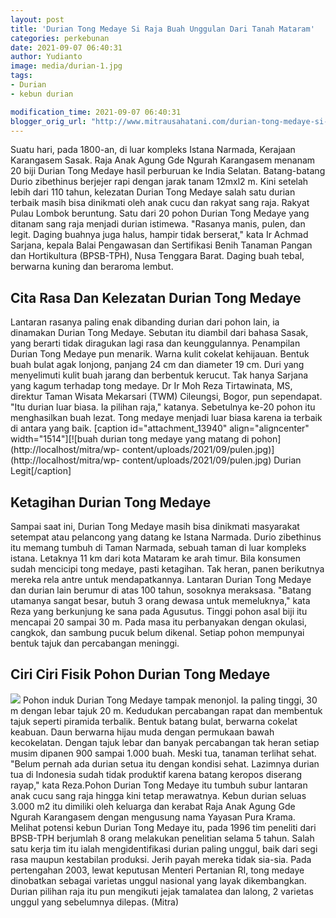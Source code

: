 ```yaml
---
layout: post
title: 'Durian Tong Medaye Si Raja Buah Unggulan Dari Tanah Mataram'
categories: perkebunan
date: 2021-09-07 06:40:31
author: Yudianto
image: media/durian-1.jpg
tags:
- Durian
- kebun durian

modification_time: 2021-09-07 06:40:31
blogger_orig_url: "http://www.mitrausahatani.com/durian-tong-medaye-si-raja-buah.html"
---
```


Suatu hari, pada 1800-an, di luar kompleks Istana Narmada, Kerajaan Karangasem
Sasak. Raja Anak Agung Gde Ngurah Karangasem menanam 20 biji Durian Tong
Medaye hasil perburuan ke India Selatan. Batang-batang Durio zibethinus
berjejer rapi dengan jarak tanam 12mxl2 m. Kini setelah lebih dari 110 tahun,
kelezatan Durian Tong Medaye salah satu durian terbaik masih bisa dinikmati
oleh anak cucu dan rakyat sang raja. Rakyat Pulau Lombok beruntung. Satu dari
20 pohon Durian Tong Medaye yang ditanam sang raja menjadi durian istimewa.
"Rasanya manis, pulen, dan legit. Daging buahnya juga halus, hampir tidak
berserat," kata Ir Achmad Sarjana, kepala Balai Pengawasan dan Sertifikasi
Benih Tanaman Pangan dan Hortikultura (BPSB-TPH), Nusa Tenggara Barat. Daging
buah tebal, berwarna kuning dan beraroma lembut.

## Cita Rasa Dan Kelezatan Durian Tong Medaye

Lantaran rasanya paling enak dibanding durian dari pohon lain, ia dinamakan
Durian Tong Medaye. Sebutan itu diambil dari bahasa Sasak, yang berarti tidak
diragukan lagi rasa dan keunggulannya. Penampilan Durian Tong Medaye pun
menarik. Warna kulit cokelat kehijauan. Bentuk buah bulat agak lonjong,
panjang 24 cm dan diameter 19 cm. Duri yang menyelimuti kulit buah jarang dan
berbentuk kerucut. Tak hanya Sarjana yang kagum terhadap tong medaye. Dr Ir
Moh Reza Tirtawinata, MS, direktur Taman Wisata Mekarsari (TWM) Cileungsi,
Bogor, pun sependapat. "Itu durian luar biasa. Ia pilihan raja," katanya.
Sebetulnya ke-20 pohon itu menghasilkan buah lezat. Tong medaye menjadi luar
biasa karena ia terbaik di antara yang baik. [caption id="attachment_13940"
align="aligncenter" width="1514"][![buah durian tong medaye yang matang di
pohon](http://localhost/mitra/wp-
content/uploads/2021/09/pulen.jpg)](http://localhost/mitra/wp-
content/uploads/2021/09/pulen.jpg) Durian Legit[/caption]

## Ketagihan Durian Tong Medaye

Sampai saat ini, Durian Tong Medaye masih bisa dinikmati masyarakat setempat
atau pelancong yang datang ke Istana Narmada. Durio zibethinus itu memang
tumbuh di Taman Narmada, sebuah taman di luar kompleks istana. Letaknya 11 km
dari kota Mataram ke arah timur. Bila konsumen sudah mencicipi tong medaye,
pasti ketagihan. Tak heran, panen berikutnya mereka rela antre untuk
mendapatkannya. Lantaran Durian Tong Medaye dan durian lain berumur di atas
100 tahun, sosoknya meraksasa. "Batang utamanya sangat besar, butuh 3 orang
dewasa untuk memeluknya," kata Reza yang berkunjung ke sana pada Agusutus.
Tinggi pohon asal biji itu mencapai 20 sampai 30 m. Pada masa itu perbanyakan
dengan okulasi, cangkok, dan sambung pucuk belum dikenal. Setiap pohon
mempunyai bentuk tajuk dan percabangan meninggi.

## Ciri Ciri Fisik Pohon Durian Tong Medaye

![](http://localhost/mitra/wp-content/uploads/2021/09/duren.jpg) Pohon induk
Durian Tong Medaye tampak menonjol. Ia paling tinggi, 30 m dengan lebar tajuk
20 m. Kedudukan percabangan rapat dan membentuk tajuk seperti piramida
terbalik. Bentuk batang bulat, berwarna cokelat keabuan. Daun berwarna hijau
muda dengan permukaan bawah kecokelatan. Dengan tajuk lebar dan banyak
percabangan tak heran setiap musim dipanen 900 sampai 1.000 buah. Meski tua,
tanaman terlihat sehat. "Belum pernah ada durian setua itu dengan kondisi
sehat. Lazimnya durian tua di Indonesia sudah tidak produktif karena batang
keropos diserang rayap," kata Reza.Pohon Durian Tong Medaye itu tumbuh subur
lantaran anak cucu sang raja hingga kini tetap merawatnya. Kebun durian seluas
3.000 m2 itu dimiliki oleh keluarga dan kerabat Raja Anak Agung Gde Ngurah
Karangasem dengan mengusung nama Yayasan Pura Krama. Melihat potensi kebun
Durian Tong Medaye itu, pada 1996 tim peneliti dari BPSB-TPH berjumlah 8 orang
melakukan penelitian selama 5 tahun. Salah satu kerja tim itu ialah
mengidentifikasi durian paling unggul, baik dari segi rasa maupun kestabilan
produksi. Jerih payah mereka tidak sia-sia. Pada pertengahan 2003, lewat
keputusan Menteri Pertanian RI, tong medaye dinobatkan sebagai varietas unggul
nasional yang layak dikembangkan. Durian pilihan raja itu pun mengikuti jejak
tamalatea dan lalong, 2 varietas unggul yang sebelumnya dilepas. (Mitra)


